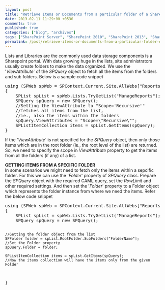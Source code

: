 ```yaml
---
layout: post
title: "Retrieve Items or Documents from a particular folder of a Sharepoint List or Document Library"
date: 2013-02-11 11:29:00 +0530
comments: true
published: true
categories: ["blog", "archives"]
tags: ["SharePoint Server", "SharePoint 2010", "SharePoint 2013", "SharePoint 2016", "SharePoint 2019"]
permalink: /post/retrieve-items-or-documents-from-a-particular-folder-of-a-sharepoint-list-or-document-library
---
```

<!-- more -->
<p>Lists and Libraries are the commonly used data storage components is a Sharepoint portal. With data growing huge in the lists, site administrators usually create folders to make the data organized. We use the '<em>ViewAttribute</em>' of the <em>SPQuery</em> object to fetch all the items from the folders and sub folders. Below is a sample code snippet</p>
<pre class="brush:csharp;auto-links:false;toolbar:false" contenteditable="false">using (SPWeb spWeb = SPContext.Current.Site.AllWebs["Reports"])
{
    SPList spList = spWeb.Lists.TryGetList("ManageReports");
    SPQuery spQuery = new SPQuery();
    //Setting the ViewAttribute to "Scope='Recursive'" 
    //fetches all items from the list,
    //ie., also the items within the folders
    spQuery.ViewAttributes = "Scope=\"Recursive\"";
    SPListItemCollection items = spList.GetItems(spQuery);
}</pre>
<p>If the '<em>ViewAttribute</em>' is not specified for the <em>SPQuery</em> object, then only those items which are in the root folder (ie., the root level of the list) are returned. So, we need to specify the scope in <em>ViewAttribute</em> property to get the items from all the folders (if any) of a list.</p>
<p><strong>GETTING ITEMS FROM A SPECIFIC FOLDER</strong><br /> In some scenarios we might need to fetch only the items within a sepcific folder. For this we can use the '<em>Folder</em>' property of <em>SPQuery</em> class. Prepare the <em>SPQuery</em> object with the required CAML query, set the <em>RowLimit</em> and other required settings. And then set the '<em>Folder</em>' property to a Folder object which represents the folder instance from where we need the items. Refer the below code snippet</p>
<pre class="brush:csharp;auto-links:false;toolbar:false" contenteditable="false">using (SPWeb spWeb = SPContext.Current.Site.AllWebs["Reports"])
{
    SPList spList = spWeb.Lists.TryGetList("ManageReports");
    SPQuery spQuery = new SPQuery();
                
    //Getting the folder object from the list 
    SPFolder folder = spList.RootFolder.SubFolders["FolderName"];
    //Set the Folder property
    spQuery.Folder = folder;

    SPListItemCollection items = spList.GetItems(spQuery);
    //Now the items collection will have the items only from the given Folder
}</pre>
<p>&nbsp;</p>
<p>&nbsp;</p>

